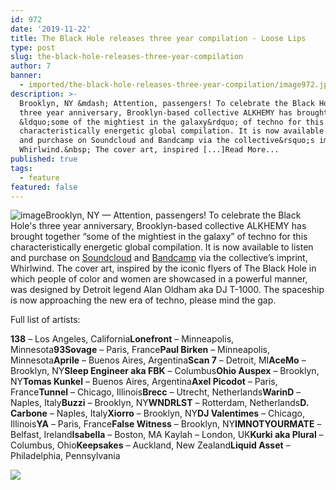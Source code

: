 ```yaml
---
id: 972
date: '2019-11-22'
title: The Black Hole releases three year compilation - Loose Lips
type: post
slug: the-black-hole-releases-three-year-compilation
author: 7
banner:
  - imported/the-black-hole-releases-three-year-compilation/image972.jpeg
description: >-
  Brooklyn, NY &mdash; Attention, passengers! To celebrate the Black Hole&#39;s
  three year anniversary, Brooklyn-based collective ALKHEMY has brought together
  &ldquo;some of the mightiest in the galaxy&rdquo; of techno for this
  characteristically energetic global compilation. It is now available to listen
  and purchase on Soundcloud and Bandcamp via the collective&rsquo;s imprint,
  Whirlwind.&nbsp; The cover art, inspired [...]Read More...
published: true
tags:
  - feature
featured: false
---
```

![image](../imported/the-black-hole-releases-three-year-compilation/image972.jpeg)Brooklyn, NY — Attention, passengers! To celebrate the Black Hole's three year anniversary, Brooklyn-based collective ALKHEMY has brought together “some of the mightiest in the galaxy” of techno for this characteristically energetic global compilation. It is now available to listen and purchase on [Soundcloud](https://soundcloud.com/alkhemy666/sets/3-years-of-the-black-hole) and [Bandcamp](https://whirlwindtrax.bandcamp.com/album/3-years-of-the-black-hole-protectors-of-the-galaxy-va) via the collective’s imprint, Whirlwind. The cover art, inspired by the iconic flyers of The Black Hole in which people of color and women are showcased in a powerful manner, was designed by Detroit legend Alan Oldham aka DJ T-1000. The spaceship is now approaching the new era of techno, please mind the gap. 

Full list of artists:

**138** – Los Angeles, California**Lonefront** – Minneapolis, Minnesota**93Sovage** – Paris, France**Paul Birken** – Minneapolis, Minnesota**Aprile** – Buenos Aires, Argentina**Scan 7** – Detroit, MI**AceMo** – Brooklyn, NY**Sleep Engineer aka FBK** – Columbus**Ohio Auspex** – Brooklyn, NY**Tomas Kunkel** – Buenos Aires, Argentina**Axel Picodot** – Paris, France**Tunnel** – Chicago, Illinois**Brecc** – Utrecht, Netherlands**WarinD** – Naples, Italy**Buzzi** – Brooklyn, NY**WNDRLST** – Rotterdam, Netherlands**D. Carbone** – Naples, Italy**Xiorro** – Brooklyn, NY**DJ Valentimes** – Chicago, Illinois**YA** – Paris, France**False Witness** – Brooklyn, NY**IMNOTYOURMATE** – Belfast, Ireland**Isabella** – Boston, MA Kaylah – London, UK**Kurki aka Plural** – Columbus, Ohio**Keepsakes** – Auckland, New Zealand**Liquid Asset** – Philadelphia, Pennsylvania

![](/wp-content/uploads/live/img/wysiwyg/5dd7c7bf5c20b.jpg)